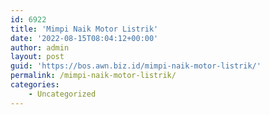```yaml
---
id: 6922
title: 'Mimpi Naik Motor Listrik'
date: '2022-08-15T08:04:12+00:00'
author: admin
layout: post
guid: 'https://bos.awn.biz.id/mimpi-naik-motor-listrik/'
permalink: /mimpi-naik-motor-listrik/
categories:
    - Uncategorized
---
```


